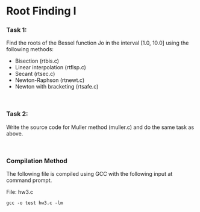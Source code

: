 # **Root Finding I**

### **Task 1:**
Find the roots of the Bessel function Jo
in the interval [1.0, 10.0] using the following methods:
- Bisection (rtbis.c)
- Linear interpolation (rtflsp.c)
- Secant (rtsec.c)
- Newton-Raphson (rtnewt.c)
- Newton with bracketing (rtsafe.c)

<br/>

### **Task 2:**
Write the source code for Muller method (muller.c) and
do the same task as above.

<br/>

### **Compilation Method**

The following file is compiled using GCC with the following input at command prompt.

File: hw3.c

    gcc -o test hw3.c -lm
